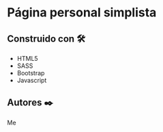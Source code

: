 # Página personal simplista

## Construido con 🛠️

* HTML5
* SASS
* Bootstrap
* Javascript

## Autores ✒️
Me
